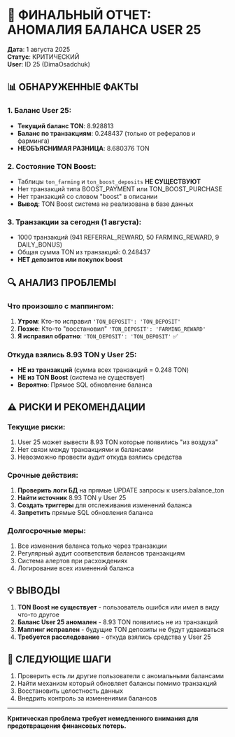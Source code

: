 # 🚨 ФИНАЛЬНЫЙ ОТЧЕТ: АНОМАЛИЯ БАЛАНСА USER 25

**Дата**: 1 августа 2025  
**Статус**: КРИТИЧЕСКИЙ  
**User**: ID 25 (DimaOsadchuk)

## 📊 ОБНАРУЖЕННЫЕ ФАКТЫ

### 1. Баланс User 25:
- **Текущий баланс TON**: 8.928813
- **Баланс по транзакциям**: 0.248437 (только от рефералов и фарминга)
- **НЕОБЪЯСНИМАЯ РАЗНИЦА**: 8.680376 TON

### 2. Состояние TON Boost:
- Таблицы `ton_farming` и `ton_boost_deposits` **НЕ СУЩЕСТВУЮТ**
- Нет транзакций типа BOOST_PAYMENT или TON_BOOST_PURCHASE
- Нет транзакций со словом "boost" в описании
- **Вывод**: TON Boost система не реализована в базе данных

### 3. Транзакции за сегодня (1 августа):
- 1000 транзакций (941 REFERRAL_REWARD, 50 FARMING_REWARD, 9 DAILY_BONUS)
- Общая сумма TON из транзакций: 0.248437
- **НЕТ депозитов или покупок boost**

## 🔍 АНАЛИЗ ПРОБЛЕМЫ

### Что произошло с маппингом:
1. **Утром**: Кто-то исправил `'TON_DEPOSIT': 'TON_DEPOSIT'`
2. **Позже**: Кто-то "восстановил" `'TON_DEPOSIT': 'FARMING_REWARD'`
3. **Я исправил обратно**: `'TON_DEPOSIT': 'TON_DEPOSIT'` ✅

### Откуда взялись 8.93 TON у User 25:
- **НЕ из транзакций** (сумма всех транзакций = 0.248 TON)
- **НЕ из TON Boost** (система не существует)
- **Вероятно**: Прямое SQL обновление баланса

## ⚠️ РИСКИ И РЕКОМЕНДАЦИИ

### Текущие риски:
1. User 25 может вывести 8.93 TON которые появились "из воздуха"
2. Нет связи между транзакциями и балансами
3. Невозможно провести аудит откуда взялись средства

### Срочные действия:
1. **Проверить логи БД** на прямые UPDATE запросы к users.balance_ton
2. **Найти источник** 8.93 TON у User 25
3. **Создать триггеры** для отслеживания изменений баланса
4. **Запретить** прямые SQL обновления баланса

### Долгосрочные меры:
1. Все изменения баланса только через транзакции
2. Регулярный аудит соответствия балансов транзакциям
3. Система алертов при расхождениях
4. Логирование всех изменений баланса

## 💡 ВЫВОДЫ

1. **TON Boost не существует** - пользователь ошибся или имел в виду что-то другое
2. **Баланс User 25 аномален** - 8.93 TON появились не из транзакций
3. **Маппинг исправлен** - будущие TON депозиты не будут удваиваться
4. **Требуется расследование** - откуда взялись средства у User 25

## 🎯 СЛЕДУЮЩИЕ ШАГИ

1. Проверить есть ли другие пользователи с аномальными балансами
2. Найти механизм который обновляет балансы помимо транзакций
3. Восстановить целостность данных
4. Внедрить контроль за изменениями балансов

---

**Критическая проблема требует немедленного внимания для предотвращения финансовых потерь.**